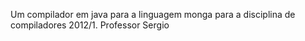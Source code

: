 Um compilador em java para a linguagem monga para a disciplina de compiladores 2012/1. Professor Sergio